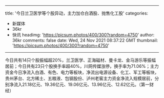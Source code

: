 
---
title: '今日兰卫医学等个股异动，主力加仓白酒股、抛售化工股'
categories: 
 - 新媒体
 - 36kr
 - 快讯
headimg: 'https://picsum.photos/400/300?random=4750'
author: 36kr
comments: false
date: Wed, 24 Nov 2021 08:37:22 GMT
thumbnail: 'https://picsum.photos/400/300?random=4750'
---

<div>   
今日共有14只个股振幅超20%，兰卫医学、正海磁材、曼卡龙、金马游乐等振幅居前；今日共有23只个股换手率超40%，川网传媒涨停，换手率为71.06%；主力资金今日净流入白酒、有色、电力等板块，净流出电源设备、化工、军工等板块，贵州茅台、北方稀土、五粮液、包钢股份、泸州老窖主力资金净流入规模居前，分别净流入21.18亿元、19.36亿元、19.06亿元、13.96亿元、12.62亿元。（第一财经）  
</div>
            